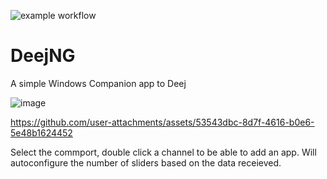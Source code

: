 ![example workflow](https://github.com/jimmyeao/DeejNG/actions/workflows/codeql.yml/badge.svg)
# DeejNG

A simple Windows Companion app to Deej

![image](https://github.com/user-attachments/assets/360d7b88-dcb0-4cf9-af68-010651217fab)



https://github.com/user-attachments/assets/53543dbc-8d7f-4616-b0e6-5e48b1624452



Select the commport, double click a channel to be able to add an app. Will autoconfigure the number of sliders based on the data receieved.

